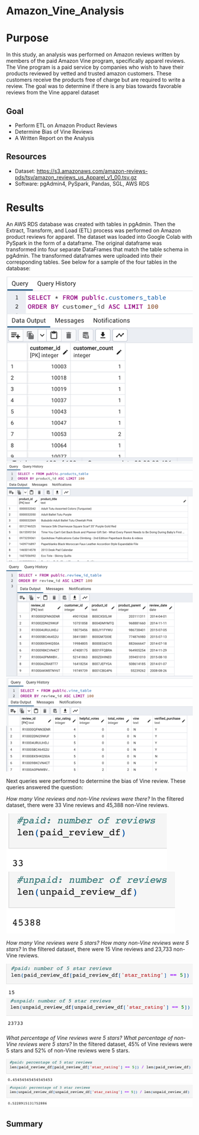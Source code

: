 # Amazon_Vine_Analysis

# **Purpose**

In this study, an analysis was performed on Amazon reviews written by members of the paid Amazon Vine program, specifically apparel reviews. The Vine program is a paid service by companies who wish to have their products reviewed by vetted and trusted amazon customers. These customers receive the products free of charge but are required to write a review. The goal was to determine if there is any bias towards favorable reviews from the Vine apparel dataset

## **Goal**

- Perform ETL on Amazon Product Reviews
- Determine Bias of Vine Reviews
- A Written Report on the Analysis 

## **Resources**

- Dataset: https://s3.amazonaws.com/amazon-reviews-pds/tsv/amazon_reviews_us_Apparel_v1_00.tsv.gz
- Software: pgAdmin4, PySpark, Pandas, SGL, AWS RDS

# **Results**

An AWS RDS database was created with tables in pgAdmin. Then the Extract, Transform, and Load (ETL) process was performed  on Amazon product reviews for apparel. The dataset was loaded into Google Colab with PySpark in the form of a dataframe. The original dataframe was transformed into four separate DataFrames that match the table schema in pgAdmin. The transformed dataframes were uploaded into their corresponding tables. See below for a sample of the four tables in the database:

![1](images/customer.png) ![2](images/products.png) ![3](images/review_id.png) ![4](images/vine.png)


Next queries were performed to determine the bias of Vine review. These queries answered the question:

*How many Vine reviews and non-Vine reviews were there?* In the filtered dataset, there were 33 Vine reviews and 45,388 non-Vine reviews.
 
![5](images/numberpaid.png) ![6](images/numberunpaid.png)

*How many Vine reviews were 5 stars? How many non-Vine reviews were 5 stars?* In the filtered dataset, there were 15 Vine reviews and 23,733 non-Vine reviews.

![7](images/5paid.png) ![8](images/5unpaid.png)

*What percentage of Vine reviews were 5 stars? What percentage of non-Vine reviews were 5 stars?* In the filtered dataset, 45% of Vine reviews were 5 stars and 52% of non-Vine reviews were 5 stars.

![9](images/percentpaid.png) ![10](images/percentunpaid.png)

## Summary 
